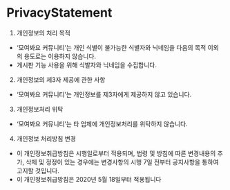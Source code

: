 # PrivacyStatement

1. 개인정보의 처리 목적
- ‘모여봐요 커뮤니티’는 개인 식별이 불가능한 식별자와 닉네임을 다음의 목적 이외의 용도로는 이용하지 않습니다.
- 게시판 기능 사용을 위해 식발자와 닉네임을 수집합니다.

2.  개인정보의 제3자 제공에 관한 사항
- ‘모여봐요 커뮤니티’는 개인정보를 제3자에게 제공하지 않고 있습니다.

3.  개인정보처리 위탁
- ‘모여봐요 커뮤니티’는 타 업체에 개인정보처리를 위탁하지 않습니다.

4. 개인정보 처리방침 변경
- 이 개인정보취급방침은 시행일로부터 적용되며, 법령 및 방침에 따른 변경내용의 추가, 삭제 및 정정이 있는 경우에는 변경사항의 시행 7일 전부터 공지사항을 통하여 고지할 것입니다.
- 이 개인정보취급방침은 2020년 5월 18일부터 적용됩니다